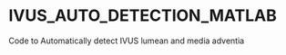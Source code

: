 IVUS_AUTO_DETECTION_MATLAB
==========================

Code to Automatically detect IVUS lumean and media adventia
